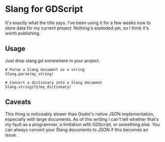 # Slang for GDScript

It's exactly what the title says. I've been using it for a few weeks now to store data for my current project. Nothing's exploded yet, so I think it's worth publishing.

## Usage

Just drop slang.gd somewhere in your project.

```
# Parse a Slang document as a string
Slang.parse(my_string)

# Convert a dictionary into a Slang document
Slang.stringify(my_dictionary)
```

## Caveats

This thing is noticeably slower than Godot's native JSON implementation, especially with large documents. As of this writing I can't tell whether that's my fault as a programmer, a limitation with GDScript, or something else. You can always convert your Slang documents to JSON if this becomes an issue.
